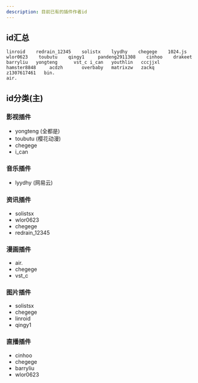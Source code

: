 ```yaml
---
description: 目前已有的插件作者id
---
```


## id汇总
```
linroid    redrain_12345    solistx    lyydhy    chegege    1024.js         wlor0623    toubutu    qingy1     pandeng2911308    cinhoo    drakeet    barryliu   yongteng      vst_c i_can   youthlin   cccjjxl    hamster8848     acdzh       overbaby   matrixzw   zackq         z1307617461   bin.
air.
```

## id分类(主)

### 影视插件
 - yongteng (全都是)
 - toubutu (樱花动漫)
 - chegege
 - i_can

### 音乐插件
 - lyydhy (网易云)

### 资讯插件
 - solistsx
 - wlor0623
 - chegege
 - redrain_12345

### 漫画插件
 - air.
 - chegege
 - vst_c

### 图片插件
 - solistsx
 - chegege
 - linroid 
 - qingy1

### 直播插件
 - cinhoo
 - chegege
 - barryliu
 - wlor0623



